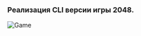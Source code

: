 ### Реализация CLI версии игры 2048.
![Game](https://user-images.githubusercontent.com/45241991/183293149-5b9f5028-1664-4b41-96b3-2f3f8652cffc.png)
